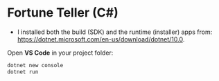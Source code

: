 # Fortune Teller (C#)

- I installed both the build (SDK) and the runtime (installer) apps from: https://dotnet.microsoft.com/en-us/download/dotnet/10.0.

Open **VS Code** in your project folder:
```bash
dotnet new console
dotnet run
